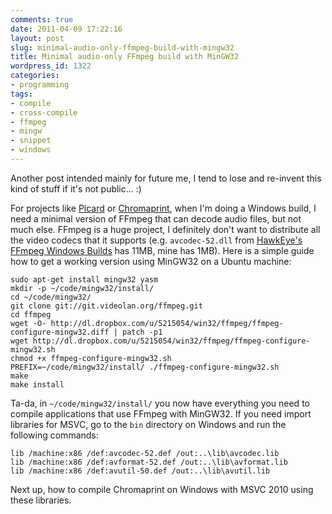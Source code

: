 ```yaml
---
comments: true
date: 2011-04-09 17:22:16
layout: post
slug: minimal-audio-only-ffmpeg-build-with-mingw32
title: Minimal audio-only FFmpeg build with MinGW32
wordpress_id: 1322
categories:
- programming
tags:
- compile
- cross-compile
- ffmpeg
- mingw
- snippet
- windows
---
```


Another post intended mainly for future me, I tend to lose and re-invent this kind of stuff if it's not public... :)

For projects like [Picard](http://musicbrainz.org/doc/Picard) or [Chromaprint](http://wiki.acoustid.org/wiki/Chromaprint), when I'm doing a Windows build, I need a minimal version of FFmpeg that can decode audio files, but not much else. FFmpeg is a huge project, I definitely don't want to distribute all the video codecs that it supports (e.g. `avcodec-52.dll` from [HawkEye's FFmpeg Windows Builds](http://hawkeye.arrozcru.org/) has 11MB, mine has 1MB). Here is a simple guide how to get a working version using MinGW32 on a Ubuntu machine:


    
    
    sudo apt-get install mingw32 yasm
    mkdir -p ~/code/mingw32/install/
    cd ~/code/mingw32/
    git clone git://git.videolan.org/ffmpeg.git
    cd ffmpeg
    wget -O- http://dl.dropbox.com/u/5215054/win32/ffmpeg/ffmpeg-configure-mingw32.diff | patch -p1
    wget http://dl.dropbox.com/u/5215054/win32/ffmpeg/ffmpeg-configure-mingw32.sh
    chmod +x ffmpeg-configure-mingw32.sh
    PREFIX=~/code/mingw32/install/ ./ffmpeg-configure-mingw32.sh
    make
    make install
    



Ta-da, in `~/code/mingw32/install/` you now have everything you need to compile applications that use FFmpeg with MinGW32. If you need import libraries for MSVC, go to the `bin` directory on Windows and run the following commands:


    
    
    lib /machine:x86 /def:avcodec-52.def /out:..\lib\avcodec.lib
    lib /machine:x86 /def:avformat-52.def /out:..\lib\avformat.lib
    lib /machine:x86 /def:avutil-50.def /out:..\lib\avutil.lib
    



Next up, how to compile Chromaprint on Windows with MSVC 2010 using these libraries.
